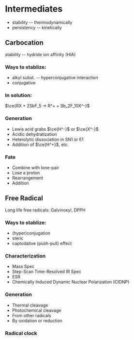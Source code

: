 # Intermediates
* stability -- thermodynamically
* persistency -- kinetically

## Carbocation
stability -- hydride ion affinity (HIA)
### Ways to stablize:
* alkyl subst. -- hyperconjugative interaction
* conjugative

### In solution:
$\ce{RX + 2SbF_5 -> R^+ + Sb_2F_10X^-}$

### Generation
* Lewis acid grabs $\ce{H^-}$ or $\ce{X^-}$
* Acidic dehydratization
* Heterolytic dissociation in SN1 or E1
* Addition of $\ce{H^+}$, etc.
### Fate
* Combine with lone-pair
* Lose a proton
* Rearrangement
* Addition

## Free Radical
Long life free radicals: Galvinoxyl, DPPH
### Ways to stablize:
* (hyper)conjugation
* steric
* captodative (push-pull) effect
### Characterization
* Mass Spec
* Step-Scan Time-Resolved IR Spec
* ESR
* Chemically Induced Dynamic Nuclear Polarization (CIDNP)
### Generation
* Thermal cleavage
* Photochemical cleavage
* From other radicals
* By oxidation or reduction
### Radical clock


